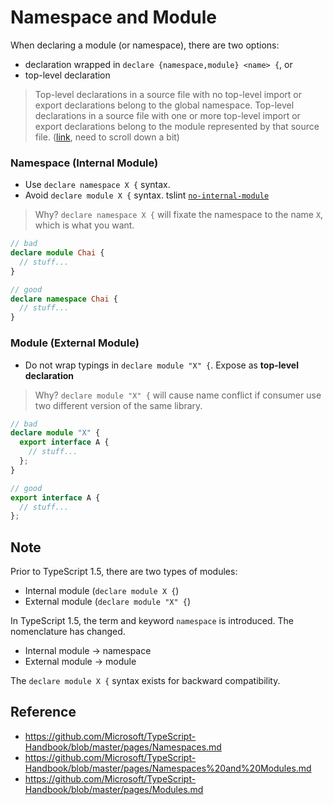 # Namespace and Module
When declaring a module (or namespace), there are two options:
* declaration wrapped in `declare {namespace,module} <name> {`, or
* top-level declaration

> Top-level declarations in a source file with no top-level import or export declarations belong to the global namespace.
> Top-level declarations in a source file with one or more top-level import or export declarations belong to the module represented by that source file. ([link](https://github.com/Microsoft/TypeScript/blob/master/doc/spec.md#23-declarations), need to scroll down a bit)

### Namespace (Internal Module)
- Use `declare namespace X {` syntax.
- Avoid `declare module X {` syntax. tslint [`no-internal-module`](tslint.md/no-internal-module-native)

> Why? `declare namespace X {` will fixate the namespace to the name `X`, which is what you want.

```ts
// bad
declare module Chai {
  // stuff...
}

// good
declare namespace Chai {
  // stuff...
}
```

### Module (External Module)
- Do not wrap typings in `declare module "X" {`. Expose as **top-level declaration**

> Why? `declare module "X" {` will cause name conflict if consumer use two different version of the same library.

```ts
// bad
declare module "X" {
  export interface A {
    // stuff...
  };
}

// good
export interface A {
  // stuff...
};
```

## Note
Prior to TypeScript 1.5, there are two types of modules:
* Internal module (`declare module X {`)
* External module (`declare module "X" {`)

In TypeScript 1.5, the term and keyword `namespace` is introduced.
The nomenclature has changed.
* Internal module -> namespace
* External module -> module

The `declare module X {` syntax exists for backward compatibility.


## Reference
* https://github.com/Microsoft/TypeScript-Handbook/blob/master/pages/Namespaces.md
* https://github.com/Microsoft/TypeScript-Handbook/blob/master/pages/Namespaces%20and%20Modules.md
* https://github.com/Microsoft/TypeScript-Handbook/blob/master/pages/Modules.md

